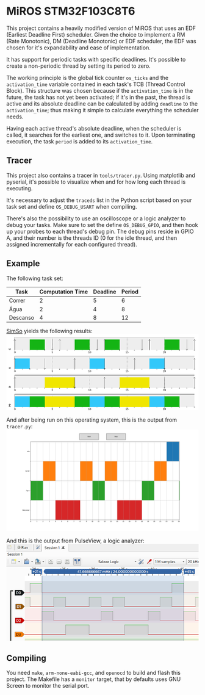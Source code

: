 # MiROS STM32F103C8T6

This project contains a heavily modified version of MiROS that uses an EDF (Earliest Deadline First) scheduler. Given the choice to implement a RM (Rate Monotonic), DM (Deadline Monotonic) or EDF scheduler, the EDF was chosen for it's expandability and ease of implementation.

It has support for periodic tasks with specific deadlines. It's possible to create a non-periodic thread by setting its period to zero.

The working principle is the global tick counter `os_ticks` and the `activation_time` variable contained in each task's TCB (Thread Control Block). This structure was chosen because if the `activation_time` is in the future, the task has not yet been activated; if it's in the past, the thread is active and its absolute deadline can be calculated by adding `deadline` to the `activation_time`; thus making it simple to calculate everything the scheduler needs.

Having each active thread's absolute deadline, when the scheduler is called, it searches for the earliest one, and switches to it. Upon terminating execution, the task `period` is added to its `activation_time`.

## Tracer
This project also contains a tracer in `tools/tracer.py`. Using matplotlib and pyserial, it's possible to visualize when and for how long each thread is executing.

It's necessary to adjust the `traceds` list in the Python script based on your task set and  define `OS_DEBUG_USART` when compiling.

There's also the possibility to use an oscilloscope or a logic analyzer to debug your tasks. Make sure to set the define `OS_DEBUG_GPIO`, and then hook up your probes to each thread's debug pin. The debug pins reside in GPIO A, and their number is the threads ID (0 for the idle thread, and then assigned incrementally for each configured thread).

## Example

The following task set:

|Task    |Computation Time|Deadline|Period|
|--------|----------------|--------|------|
|Correr  |               2|       5|     6|
|Água    |               2|       4|     8|
|Descanso|               4|       8|    12|

[SimSo](https://projects.laas.fr/simso/simso-web) yields the following results:
![SimSo results](images/simso.png)

And after being run on this operating system, this is the output from `tracer.py`:
![Tracer view](images/tracer.png)

And this is the output from PulseView, a logic analyzer:
![PulseView](images/pulseview.png)

## Compiling

You need `make`, `arm-none-eabi-gcc`, and `openocd` to build and flash this project. The Makefile has a `monitor` target, that by defaults uses GNU Screen to monitor the serial port.

